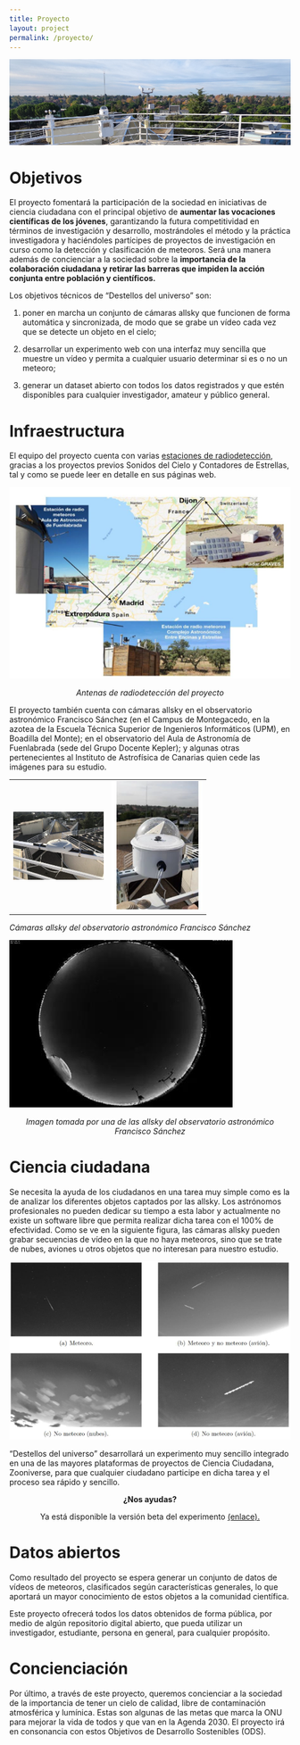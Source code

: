 ```yaml
---
title: Proyecto
layout: project
permalink: /proyecto/
---
```


![](../docs/images/imagen_proyecto1.png)

# Objetivos

El proyecto fomentará la participación de la sociedad en iniciativas de ciencia ciudadana con el principal objetivo de **aumentar las vocaciones científicas de los jóvenes**, garantizando la futura competitividad en términos de investigación y desarrollo, mostrándoles el método y la práctica investigadora y haciéndoles partícipes de proyectos de investigación en curso como la detección y clasificación de meteoros. Será una manera además de concienciar a la sociedad sobre la **importancia de la colaboración ciudadana y retirar las barreras que impiden la acción conjunta entre población y científicos.**

Los objetivos técnicos de “Destellos del universo” son: 

1) poner en marcha un conjunto de cámaras allsky que funcionen de forma automática y sincronizada, de modo que se grabe un vídeo cada vez que se detecte un objeto en el cielo; 

2) desarrollar un experimento web con una interfaz muy sencilla que muestre un vídeo y permita a cualquier usuario determinar si es o no un meteoro; 

3) generar un dataset abierto con todos los datos registrados y que estén disponibles para cualquier investigador, amateur y público general.

# Infraestructura

El equipo del proyecto cuenta con varias [estaciones de radiodetección](https://cslab-upm.github.io/sonidosdelcielo/proyecto/), gracias a los proyectos previos Sonidos del Cielo y Contadores de Estrellas, tal y como se puede leer en detalle en sus páginas web. 

![](../docs/images/imagen_proyecto2.png "Antenas de radiodetección del proyecto")

<p style=" text-align: center;">
<em> Antenas de radiodetección del proyecto
</em>
</p>

El proyecto también cuenta con cámaras allsky en el observatorio astronómico Francisco Sánchez (en el Campus de Montegacedo, en la azotea de la Escuela Técnica Superior de Ingenieros Informáticos (UPM), en Boadilla del Monte); en el observatorio del Aula de Astronomía de Fuenlabrada (sede del Grupo Docente Kepler); y algunas otras pertenecientes al Instituto de Astrofísica de Canarias quien cede las imágenes para su estudio.

<p style=" text-align: center;">
<table cellpadding = "0" cellspacing= "0" border = "0" style= "width: 70%;">
<tbody>
<tr>
<td width = "50%" style = "text-align: center;">
<img src="../docs/images/imagen_proyecto3.png">
</td>
<td width = "50%" style = "text-align: center;">
<img src="../docs/images/imagen_proyecto4.png">
</td>
</tr>
</tbody>
</table>

<em>Cámaras allsky del observatorio astronómico Francisco Sánchez
</em>
</p>

![](../docs/images/imagen_proyecto5.png "Imagen tomada por una de las allsky del observatorio astronómico Francisco Sánchez")

<p style=" text-align: center;">
<em>Imagen tomada por una de las allsky del observatorio astronómico Francisco Sánchez
</em>
</p>

# Ciencia ciudadana

Se necesita la ayuda de los ciudadanos en una tarea muy simple como es la de analizar los diferentes objetos captados por las allsky. Los astrónomos profesionales no pueden dedicar su tiempo a esta labor y actualmente no existe un software libre que permita realizar dicha tarea con el 100% de efectividad. Como se ve en la siguiente figura, las cámaras allsky pueden grabar secuencias de vídeo en la que no haya meteoros, sino que se trate de nubes, aviones u otros objetos que no interesan para nuestro estudio.

![](../docs/images/imagen_proyecto6.png)

“Destellos del universo” desarrollará un experimento muy sencillo integrado en una de las mayores plataformas de proyectos de Ciencia Ciudadana, Zooniverse, para que cualquier ciudadano participe en dicha tarea y el proceso sea rápido y sencillo.

<p style=" text-align: center;">
<strong>¿Nos ayudas?
</strong>
</p>

<p style=" text-align: center;">
Ya está disponible la versión beta del experimento
<a href="https://www.zooniverse.org/projects/cslab-upm/destellos-del-universo">(enlace).</a>
</p>

# Datos abiertos

Como resultado del proyecto se espera generar un conjunto de datos de vídeos de meteoros, clasificados según características generales, lo que aportará un mayor conocimiento de estos objetos a la comunidad científica.

Este proyecto ofrecerá todos los datos obtenidos de forma pública, por medio de algún repositorio digital abierto, que pueda utilizar un investigador, estudiante, persona en general, para cualquier propósito.

# Concienciación

Por último, a través de este proyecto, queremos concienciar a la sociedad de la importancia de tener un cielo de calidad, libre de contaminación atmosférica y lumínica. Estas son algunas de las metas que marca la ONU para mejorar la vida de todos y que van en la Agenda 2030. El proyecto irá en consonancia con estos Objetivos de Desarrollo Sostenibles (ODS).

